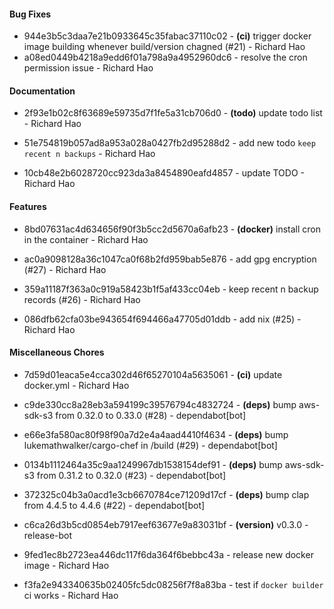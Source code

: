 #### Bug Fixes
- 944e3b5c3daa7e21b0933645c35fabac37110c02 - **(ci)** trigger docker image building whenever build/version chagned (#21) - Richard Hao
- a08ed0449b4218a9edd6f01a798a9a4952960dc6 - resolve the cron permission issue - Richard Hao

#### Documentation
- 2f93e1b02c8f63689e59735d7f1fe5a31cb706d0 - **(todo)** update todo list - Richard Hao
- 51e754819b057ad8a953a028a0427fb2d95288d2 - add new todo `keep recent n backups` - Richard Hao

- 10cb48e2b6028720cc923da3a8454890eafd4857 - update TODO - Richard Hao

#### Features
- 8bd07631ac4d634656f90f3b5cc2d5670a6afb23 - **(docker)** install cron in the container - Richard Hao
- ac0a9098128a36c1047ca0f68b2fd959bab5e876 - add gpg encryption (#27) - Richard Hao

- 359a11187f363a0c919a58423b1f5af433cc04eb - keep recent n backup records (#26) - Richard Hao

- 086dfb62cfa03be943654f694466a47705d01ddb - add nix (#25) - Richard Hao

#### Miscellaneous Chores
- 7d59d01eaca5e4cca302d46f65270104a5635061 - **(ci)** update docker.yml - Richard Hao
- c9de330cc8a28eb3a594199c39576794c4832724 - **(deps)** bump aws-sdk-s3 from 0.32.0 to 0.33.0 (#28) - dependabot[bot]
- e66e3fa580ac80f98f90a7d2e4a4aad4410f4634 - **(deps)** bump lukemathwalker/cargo-chef in /build (#29) - dependabot[bot]
- 0134b1112464a35c9aa1249967db1538154def91 - **(deps)** bump aws-sdk-s3 from 0.31.2 to 0.32.0 (#23) - dependabot[bot]
- 372325c04b3a0acd1e3cb6670784ce71209d17cf - **(deps)** bump clap from 4.4.5 to 4.4.6 (#22) - dependabot[bot]
- c6ca26d3b5cd0854eb7917eef63677e9a83031bf - **(version)** v0.3.0 - release-bot
- 9fed1ec8b2723ea446dc117f6da364f6bebbc43a - release new docker image - Richard Hao

- f3fa2e943340635b02405fc5dc08256f7f8a83ba - test if `docker builder` ci works - Richard Hao



